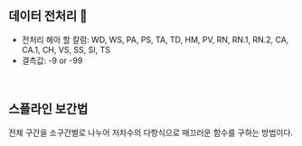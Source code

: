 ## 데이터 전처리  🙌 
- 전처리 해아 할 칼럼: WD, WS, PA, PS, TA, TD, HM, PV, RN, RN.1, RN.2, CA, CA.1, CH, VS, SS, SI, TS
- 결측값: -9 or -99

<br>

## 스플라인 보간법
전체 구간을 소구간별로 나누어 저차수의 다항식으로 매끄러운 함수를 구하는 방법이다.
